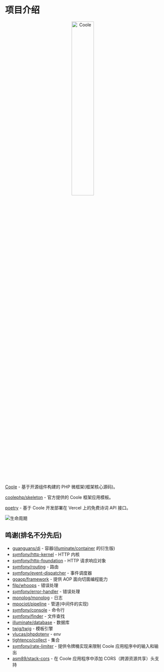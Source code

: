 # 项目介绍

<p align="center"><img src="./static/logo.png" width="38%" alt="Coole"></p>

[Coole](https://github.com/guanguans/coole) - 基于开源组件构建的 PHP 微框架(框架核心源码)。

[coolephp/skeleton](https://github.com/coolephp/skeleton) - 官方提供的 Coole 框架应用模板。

[poetry](https://apipoetry.vercel.app) - 基于 Coole 开发部署在 Vercel 上的免费诗词 API 接口。

![生命周期](./static/life-cycle.png)

## 鸣谢(排名不分先后)

* [guanguans/di](https://github.com/guanguans/di) - 容器([illuminate/container](https://github.com/illuminate/container) 的衍生版)
* [symfony/http-kernel](https://github.com/symfony/http-kernel) - HTTP 内核
* [symfony/http-foundation](https://github.com/symfony/http-foundation) - HTTP 请求响应对象
* [symfony/routing](https://github.com/symfony/routing) - 路由
* [symfony/event-dispatcher](https://github.com/symfony/event-dispatcher) - 事件调度器
* [goaop/framework](https://github.com/goaop/framework) - 提供 AOP 面向切面编程能力
* [filp/whoops](https://github.com/filp/whoops) - 错误处理
* [symfony/error-handler](https://github.com/symfony/error-handler) - 错误处理
* [monolog/monolog](https://github.com/Seldaek/monolog) - 日志
* [mpociot/pipeline](https://github.com/mpociot/pipeline) - 管道(中间件的实现)
* [symfony/console](https://github.com/symfony/console) - 命令行
* [symfony/finder](https://github.com/symfony/finder) - 文件查找
* [illuminate/database](https://github.com/illuminate/database) - 数据库
* [twig/twig](https://github.com/twigphp/Twig) - 模板引擎
* [vlucas/phpdotenv](https://github.com/vlucas/phpdotenv) - env
* [tightenco/collect](https://github.com/tightenco/collect) - 集合
* [symfony/rate-limiter](https://github.com/symfony/rate-limiter) - 提供令牌桶实现来限制 Coole 应用程序中的输入和输出
* [asm89/stack-cors](https://github.com/asm89/stack-cors) - 在 Coole 应用程序中添加 CORS（跨源资源共享）头支持
